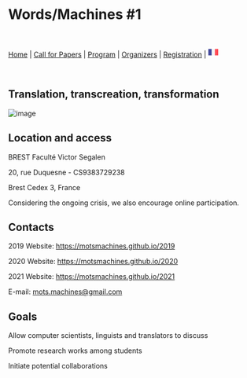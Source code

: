 # Words/Machines #1

<br>

[Home](https://motsmachines.github.io/2019/en) | [Call for Papers](https://motsmachines.github.io/2019/en/cfp) | [Program](https://motsmachines.github.io/2019/en/program) | [Organizers](https://motsmachines.github.io/2019/en/orga) | [Registration](https://motsmachines.github.io/2019/en/registration) | [<img src="FR.png" width="20">](https://motsmachines.github.io/2019/fr)

<br>


## Translation, transcreation, transformation

![image](https://user-images.githubusercontent.com/79905106/109639978-2a2b1a00-7b50-11eb-962f-f89680759815.png)

## Location and access
BREST Faculté Victor Segalen

20, rue Duquesne - CS9383729238

Brest Cedex 3, France

Considering the ongoing crisis, we also encourage online participation.

## Contacts

2019 Website: https://motsmachines.github.io/2019

2020 Website: https://motsmachines.github.io/2020

2021 Website: https://motsmachines.github.io/2021


E-mail: mots.machines@gmail.com


## Goals
	
Allow computer scientists, linguists and translators to discuss

Promote research works among students

Initiate potential collaborations
